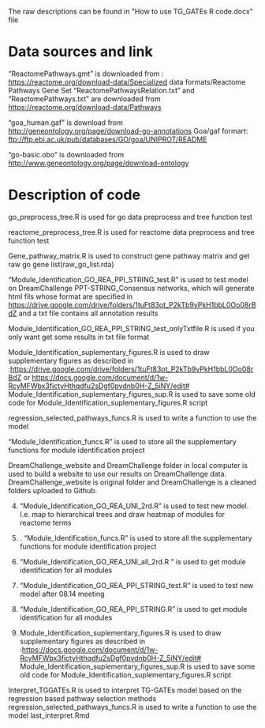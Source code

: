 The raw descriptions can be found in "How to use TG_GATEs R code.docx" file

# Data sources and link
“ReactomePathways.gmt”  is downloaded from : https://reactome.org/download-data/Specialized data formats/Reactome Pathways Gene Set
“ReactomePathwaysRelation.txt” and “ReactomePathways.txt” are downloaded from https://reactome.org/download-data/Pathways

“goa_human.gaf” is download from  http://geneontology.org/page/download-go-annotations
Goa/gaf formart: ftp://ftp.ebi.ac.uk/pub/databases/GO/goa/UNIPROT/README

“go-basic.obo” is downloaded from http://www.geneontology.org/page/download-ontology



# Description of code

go_preprocess_tree.R is used for go data preprocess and tree function test

reactome_preprocess_tree.R is used for reactome data preprocess and tree function test

Gene_pathway_matrix.R is used to construct gene pathway matrix and get raw go gene list(raw_go_list.rda)

“Module_Identification_GO_REA_PPI_STRING_test.R” is used to test model on DreamChallenge PPT-STRING_Consensus networks,
which will generate html fils whose format are specified in https://drive.google.com/drive/folders/1tuFt83ot_P2kTb9vPkH1bbL0Oo08rBdZ and a txt file contains all annotation results

Module_Identification_GO_REA_PPI_STRING_test_onlyTxtfile.R is used if you only want get some results in txt file format


Module_Identification_suplementary_figures.R is used to draw supplementary figures as described in :https://drive.google.com/drive/folders/1tuFt83ot_P2kTb9vPkH1bbL0Oo08rBdZ   or  https://docs.google.com/document/d/1w-RcyMFWbx3fictyHthqdfu2sDgf0pvdnb0H-Z_5iNY/edit#
Module_Identification_suplementary_figures_sup.R  is used to save some old code for Module_Identification_suplementary_figures.R script

regression_selected_pathways_funcs.R  is  used to write a function to use the model


“Module_Identification_funcs.R”  is used to store all the supplementary  functions for module identification project



DreamChallenge_website and DreamChallenge folder in local computer is used to build a website to use our results on DreamChallenge data. DreamChallenge_website is original folder and DreamChallenge is a cleaned folders uploaded to Github.








4. “Module_Identification_GO_REA_UNI_2rd.R” is used to test new model. I.e. map to hierarchical trees and draw heatmap of modules for reactome terms

5. . “Module_Identification_funcs.R”  is used to store all the supplementary  functions for module identification project
6. “Module_Identification_GO_REA_UNI_all_2rd.R ” is used to get module identification for all modules

7. “Module_Identification_GO_REA_PPI_STRING_test.R” is used to test new model after 08.14 meeting
8. “Module_Identification_GO_REA_PPI_STRING.R” is used to get module identification for all modules
9. Module_Identification_suplementary_figures.R is used to draw supplementary figures as described in :https://docs.google.com/document/d/1w-RcyMFWbx3fictyHthqdfu2sDgf0pvdnb0H-Z_5iNY/edit#
Module_Identification_suplementary_figures_sup.R  is used to save some old code for Module_Identification_suplementary_figures.R script

Interpret_TGGATEs.R  is  used to interpret TG-GATEs model based on the regression based pathway selection methods
regression_selected_pathways_funcs.R  is  used to write a function to use the model
last_interpret.Rmd
